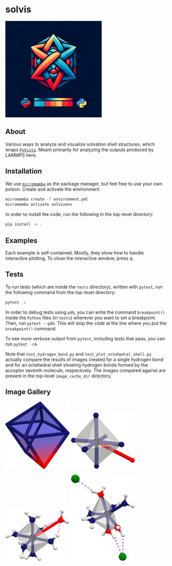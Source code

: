 # solvis

<img src="branding/logo/logo.png" width="300" />

## About

Various ways to analyze and visualize solvation shell structures, which wraps [`PyVista`](https://docs.pyvista.org/version/stable/). Meant primarily for analyzing the outputs produced by LAMMPS here. 

## Installation

We use [`micromamba`](https://mamba.readthedocs.io/en/latest/user_guide/micromamba.html) as the package manager, but feel free to use your own poison. Create and activate the environment. 

```bash
micromamba create -f environment.yml
micromamba activate solvisenv
```

In order to install the code, run the following in the top-level directory:

```bash
pip install -e .
```

## Examples 

Each example is self-contained. Mostly, they show how to handle interactive plotting.
To close the interactive window, press q. 

## Tests

To run tests (which are inside the `tests` directory), written with `pytest`, run the following command from the top-level directory: 

```bash
pytest -v
```

In order to debug tests using `pdb`, you can write the command `breakpoint()` inside the `Python` files (in `tests`) wherever you want to set a breakpoint. Then, run `pytest --pdb`. This will stop the code at the line where you put the `breakpoint()` command. 

To see more verbose output from `pytest`, including tests that pass, you can run `pytest -rA`.

Note that `test_hydrogen_bond.py` and `test_plot_octahedral_shell.py` actually compare the results of images created for a single hydrogen bond and for an octahedral shell showing hydrogen bonds formed by the acceptor seventh molecule, respectively. The images compared against are present in the top-level `image_cache_dir` directory.

## Image Gallery
<p float="left">
    <img src="resources/non_octahedral_shape.png" width="200" />
    <img src="resources/octahedral_shell.png" width="200" />
</p>
<p float="left">
    <img src="resources/shell_with_hbonds.png" width="200" />
    <img src="resources/hbond_non_oct.png" width="200" />
</p>